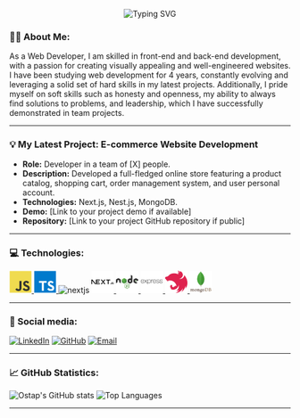 <p align="center">
  <img src="https://readme-typing-svg.herokuapp.com?font=Fira+Code&size=20&pause=1000&color=007BFF&width=430&lines=Hello%2C+I'm+Prodaniuk+Ostap%3BWeb+Developer%3BProblem+Solver%3BTeam+Player!" alt="Typing SVG" />
</p>

### 👨‍💻 About Me:

As a Web Developer, I am skilled in front-end and back-end development, with a passion for creating visually appealing and well-engineered websites. I have been studying web development for 4 years, constantly evolving and leveraging a solid set of hard skills in my latest projects. Additionally, I pride myself on soft skills such as honesty and openness, my ability to always find solutions to problems, and leadership, which I have successfully demonstrated in team projects.

---

### 💡 My Latest Project: E-commerce Website Development

* **Role:** Developer in a team of [X] people.
* **Description:** Developed a full-fledged online store featuring a product catalog, shopping cart, order management system, and user personal account.
* **Technologies:** Next.js, Nest.js, MongoDB.
* **Demo:** [Link to your project demo if available]
* **Repository:** [Link to your project GitHub repository if public]

---

### 💻 Technologies:

<p align="left">
  <a href="https://developer.mozilla.org/en-US/docs/Web/JavaScript" target="_blank" rel="noreferrer">
    <img src="https://raw.githubusercontent.com/devicons/devicon/master/icons/javascript/javascript-original.svg" alt="javascript" width="40" height="40"/>
  </a>
  <a href="https://www.typescriptlang.org/" target="_blank" rel="noreferrer">
    <img src="https://raw.githubusercontent.com/devicons/devicon/master/icons/typescript/typescript-original.svg" alt="typescript" width="40" height="40"/>
  </a>
    <img src=" https://download.logo.wine/logo/React_(web_framework)/React_(web_framework)-Logo.wine.png" alt="nextjs" width="40" height="40"/>
  <a href="https://nextjs.org/" target="_blank" rel="noreferrer">
    <img src="https://raw.githubusercontent.com/devicons/devicon/master/icons/nextjs/nextjs-original-wordmark.svg" alt="nextjs" width="40" height="40"/>
  </a>
  <a href="https://nodejs.org/en/" target="_blank" rel="noreferrer">
    <img src="https://raw.githubusercontent.com/devicons/devicon/master/icons/nodejs/nodejs-original-wordmark.svg" alt="nodejs" width="40" height="40"/>
  </a>
  <a href="https://expressjs.com/" target="_blank" rel="noreferrer">
    <img src="https://raw.githubusercontent.com/devicons/devicon/master/icons/express/express-original-wordmark.svg" alt="express" width="40" height="40"/>
  </a>
  <a href="https://nestjs.com/" target="_blank" rel="noreferrer">
    <img src="https://raw.githubusercontent.com/devicons/devicon/master/icons/nestjs/nestjs-plain.svg" alt="nestjs" width="40" height="40"/>
  </a>
  <a href="https://www.mongodb.com/" target="_blank" rel="noreferrer">
    <img src="https://raw.githubusercontent.com/devicons/devicon/master/icons/mongodb/mongodb-original-wordmark.svg" alt="mongodb" width="40" height="40"/>
  </a>
  </p>

---

### 🤝 Social media:

[![LinkedIn](https://img.shields.io/badge/LinkedIn-0077B5?style=for-the-badge&logo=linkedin&logoColor=white)](https://www.linkedin.com/in/your-linkedin-profile/)
[![GitHub](https://img.shields.io/badge/GitHub-100000?style=for-the-badge&logo=github&logoColor=white)](https://github.com/OstapoKapo)
[![Email](https://img.shields.io/badge/Gmail-D14836?style=for-the-badge&logo=gmail&logoColor=white)](mailto:your.email@example.com)

---

### 📈 GitHub Statistics:

![Ostap's GitHub stats](https://github-readme-stats.vercel.app/api?username=OstapoKapo&show_icons=true&theme=radical)
![Top Languages](https://github-readme-stats.vercel.app/api/top-langs/?username=OstapoKapo&layout=compact&theme=radical)

---
